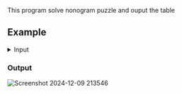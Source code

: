 This program solve nonogram puzzle and ouput the table 
## Example
<details >
<summary>Input</summary>
<br>
20 20<br>
1 5<br>
1 10<br>
2 3 9<br>
2 3 9<br>
2 3 11<br>
2 3 12<br>
2 3 12<br>
2 2 11<br>
2 3 10<br>
2 3 10<br>
3 1 4 9<br>
2 6 9<br>
2 5 7<br>
2 3 7<br>
1 4<br>
1 4<br>
1 4<br>
1 6<br>
1 8<br>
1 10<br>
1 2<br>
1 2<br>
1 4<br>
2 5 6<br>
1 14<br>
1 13<br>
2 2 1<br>
3 3 5 2<br>
2 12 3<br>
1 19<br>
1 19<br>
1 19<br>
1 19<br>
2 13 3<br>
2 12 2<br>
2 12 1<br>
1 9<br>
1 4<br>
1 3<br>
1 10<br>
</details>

### Output
![Screenshot 2024-12-09 213546](https://github.com/user-attachments/assets/b8d42e60-7f72-4ea6-97d1-34566e2ede01)


